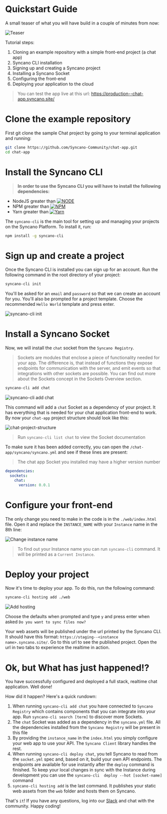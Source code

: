 # Quickstart Guide

A small teaser of what you will have build in a couple of minutes from now:

![Teaser](http://i.imgur.com/XAxBGof.gif)

Tutorial steps:
1. Cloning an example repository with a simple front-end project (a chat app)
2. Syncano CLI installation
3. Signing up and creating a Syncano project
4. Installing a Syncano Socket
5. Configuring the front-end
6. Deploying your application to the cloud

> You can test the app live at this url: https://production--chat-app.syncano.site/

# Clone the example repository

First git clone the sample Chat project by going to your terminal application and running:

```sh
git clone https://github.com/Syncano-Community/chat-app.git
cd chat-app
```

# Install the Syncano CLI

> **In order to use the Syncano CLI you will have to install the following dependencies:**
* NodeJS greater than [![NODE](https://img.shields.io/badge/node-v4.6.7-blue.svg)](http://nodejs.org/)
* NPM greater than [![NPM](https://img.shields.io/badge/npm-v3.9-blue.svg)](http://npmjs.com/)
* Yarn greater than [![Yarn](https://img.shields.io/badge/yarn-v18.1-blue.svg)](https://yarnpkg.com/en/docs/install)

The `syncano-cli` is the main tool for setting up and managing your projects on the Syncano Platform. To install it, run:

```sh
npm install -g syncano-cli
```

# Sign up and create a project
Once the Syncano CLI is installed you can sign up for an account. Run the following command in the root directory of your project:

```sh
syncano-cli init
```

You'll be asked for an `email` and `password` so that we can create an account for you.
You'll also be prompted for a project template. Choose the recommended `Hello World` template and press enter.

![syncano-cli init](docs/img/syncano-cli-init.png?token=AA-FCRPrJ3ZIb-BBPExoicDOEYwmJIx7ks5ZA04PwA)

# Install a Syncano Socket

Now, we will install the `chat` socket from the `Syncano Registry`.

> Sockets are modules that enclose a piece of functionality needed for your app. The difference is, that instead of functions they expose endpoints for communication with the server, and emit events so that integrations with other sockets are possible. You can find out more about the Sockets concept in the Sockets Overview section.

```sh
syncano-cli add chat
```
![syncano-cli add chat](docs/img/syncano-cli-add-chat.png?token=AA-FCfYQqSnXey3sswNdb2J8ucj139hfks5ZA06SwA)

This command will add a `chat` Socket as a dependency of your project. It has everything that is needed for your chat application front-end to work. By now your `chat-app` project structure should look like this:

![chat-project-structure](docs/img/chat-project-structure.png?token=AA-FCT6MprdPYs0qSCYYHNiaXaukMQIZks5ZA06swA)

> Run `syncano-cli list chat` to view the Socket documentation

To make sure it has been added correctly, you can open the `/chat-app/syncano/syncano.yml` and see if these lines are present:
> The chat app Socket you installed may have a higher version number

```yml
dependencies:
  sockets:
    chat:
      version: 0.0.1
```

# Configure your front-end

The only change you need to make in the code is in the `./web/index.html` file. Open it and replace the `INSTANCE_NAME` with your `Instance` name in the 8th line:

![Change instance name](docs/img/syncano-cli-index.png?token=AA-FCUMcgCI6opGwnkhxZcqkzrH5bT9fks5ZA07UwA)

 > To find out your Instance name you can run `syncano-cli` command. It will be printed as a `Current Instance`.

# Deploy your project

Now it's time to deploy your app. To do this, run the following command:

```sh
syncano-cli hosting add ./web
```
![Add hosting](docs/img/syncano-cli-hosting-add.png?token=AA-FCbUYxpggUN6c8mR6c8uB0OOcv4SUks5ZA07twA)

Choose the defaults when prompted and type `y` and press enter when asked `Do you want to sync files now?`

Your web assets will be published under the url printed by the Syncano CLI. It should have this format:  `https://staging--<instance name>.syncano.site/`. Go to this url to see the published project. Open the url in two tabs to experience the realtime in action.

# Ok, but What has just happened!?

You have successfully configured and deployed a full stack, realtime chat application. Well done!

How did it happen? Here's a quick rundown:

1. When running `syncano-cli add chat` you have connected to `Syncano Registry` which contains components that you can integrate into your app. Run `syncano-cli search [term]` to discover more Sockets.
2. The `chat` Socket was added as a dependency in the `syncano.yml` file. All the dependencies installed from the `Syncano Registry` will be present in this file
3. By providing the `instance_name` in the `index.html` you simply configure your web app to use your API. The `Syncano Client` library handles the rest.
4. When running `syncano-cli deploy chat`, you tell Syncano to read from the `socket.yml` spec and, based on it, build your own API endpoints. The endpoints are available for use instantly after the `deploy` command is finished. To keep your local changes in sync with the Instance during development you can use the `syncano-cli  deploy --hot [socket-name]` command
5. `syncano-cli hosting add` is the last command. It publishes your static web assets from the `web` folder and hosts them on Syncano.

That's `it`! If you have any questions, log into our [Slack](https://syncano.io/#/slack-invite) and chat with the community. Happy coding!
